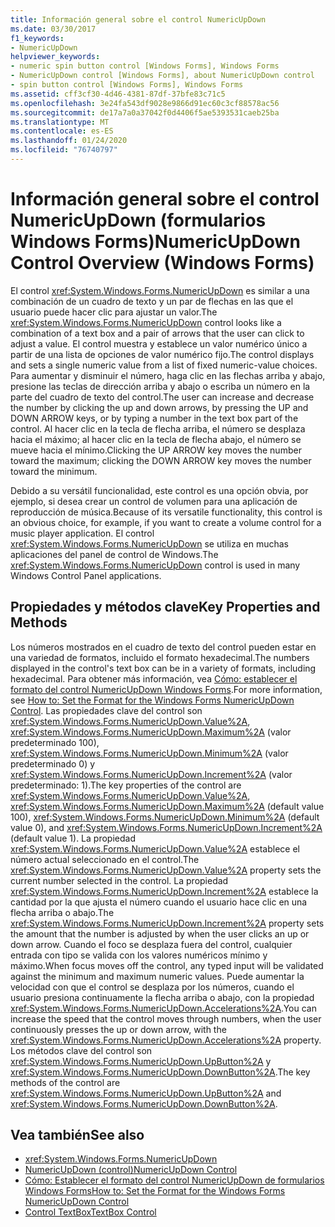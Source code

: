 ```yaml
---
title: Información general sobre el control NumericUpDown
ms.date: 03/30/2017
f1_keywords:
- NumericUpDown
helpviewer_keywords:
- numeric spin button control [Windows Forms], Windows Forms
- NumericUpDown control [Windows Forms], about NumericUpDown control
- spin button control [Windows Forms], Windows Forms
ms.assetid: cff3cf30-4d46-4381-87df-37bfe83c71c5
ms.openlocfilehash: 3e24fa543df9028e9866d91ec60c3cf88578ac56
ms.sourcegitcommit: de17a7a0a37042f0d4406f5ae5393531caeb25ba
ms.translationtype: MT
ms.contentlocale: es-ES
ms.lasthandoff: 01/24/2020
ms.locfileid: "76740797"
---
```

# <a name="numericupdown-control-overview-windows-forms"></a><span data-ttu-id="8b91e-102">Información general sobre el control NumericUpDown (formularios Windows Forms)</span><span class="sxs-lookup"><span data-stu-id="8b91e-102">NumericUpDown Control Overview (Windows Forms)</span></span>
<span data-ttu-id="8b91e-103">El control <xref:System.Windows.Forms.NumericUpDown> es similar a una combinación de un cuadro de texto y un par de flechas en las que el usuario puede hacer clic para ajustar un valor.</span><span class="sxs-lookup"><span data-stu-id="8b91e-103">The <xref:System.Windows.Forms.NumericUpDown> control looks like a combination of a text box and a pair of arrows that the user can click to adjust a value.</span></span> <span data-ttu-id="8b91e-104">El control muestra y establece un valor numérico único a partir de una lista de opciones de valor numérico fijo.</span><span class="sxs-lookup"><span data-stu-id="8b91e-104">The control displays and sets a single numeric value from a list of fixed numeric-value choices.</span></span> <span data-ttu-id="8b91e-105">Para aumentar y disminuir el número, haga clic en las flechas arriba y abajo, presione las teclas de dirección arriba y abajo o escriba un número en la parte del cuadro de texto del control.</span><span class="sxs-lookup"><span data-stu-id="8b91e-105">The user can increase and decrease the number by clicking the up and down arrows, by pressing the UP and DOWN ARROW keys, or by typing a number in the text box part of the control.</span></span> <span data-ttu-id="8b91e-106">Al hacer clic en la tecla de flecha arriba, el número se desplaza hacia el máximo; al hacer clic en la tecla de flecha abajo, el número se mueve hacia el mínimo.</span><span class="sxs-lookup"><span data-stu-id="8b91e-106">Clicking the UP ARROW key moves the number toward the maximum; clicking the DOWN ARROW key moves the number toward the minimum.</span></span>  
  
 <span data-ttu-id="8b91e-107">Debido a su versátil funcionalidad, este control es una opción obvia, por ejemplo, si desea crear un control de volumen para una aplicación de reproducción de música.</span><span class="sxs-lookup"><span data-stu-id="8b91e-107">Because of its versatile functionality, this control is an obvious choice, for example, if you want to create a volume control for a music player application.</span></span> <span data-ttu-id="8b91e-108">El control <xref:System.Windows.Forms.NumericUpDown> se utiliza en muchas aplicaciones del panel de control de Windows.</span><span class="sxs-lookup"><span data-stu-id="8b91e-108">The <xref:System.Windows.Forms.NumericUpDown> control is used in many Windows Control Panel applications.</span></span>  
  
## <a name="key-properties-and-methods"></a><span data-ttu-id="8b91e-109">Propiedades y métodos clave</span><span class="sxs-lookup"><span data-stu-id="8b91e-109">Key Properties and Methods</span></span>  
 <span data-ttu-id="8b91e-110">Los números mostrados en el cuadro de texto del control pueden estar en una variedad de formatos, incluido el formato hexadecimal.</span><span class="sxs-lookup"><span data-stu-id="8b91e-110">The numbers displayed in the control's text box can be in a variety of formats, including hexadecimal.</span></span> <span data-ttu-id="8b91e-111">Para obtener más información, vea [Cómo: establecer el formato del control NumericUpDown Windows Forms](how-to-set-the-format-for-the-windows-forms-numericupdown-control.md).</span><span class="sxs-lookup"><span data-stu-id="8b91e-111">For more information, see [How to: Set the Format for the Windows Forms NumericUpDown Control](how-to-set-the-format-for-the-windows-forms-numericupdown-control.md).</span></span> <span data-ttu-id="8b91e-112">Las propiedades clave del control son <xref:System.Windows.Forms.NumericUpDown.Value%2A>, <xref:System.Windows.Forms.NumericUpDown.Maximum%2A> (valor predeterminado 100), <xref:System.Windows.Forms.NumericUpDown.Minimum%2A> (valor predeterminado 0) y <xref:System.Windows.Forms.NumericUpDown.Increment%2A> (valor predeterminado: 1).</span><span class="sxs-lookup"><span data-stu-id="8b91e-112">The key properties of the control are <xref:System.Windows.Forms.NumericUpDown.Value%2A>, <xref:System.Windows.Forms.NumericUpDown.Maximum%2A> (default value 100), <xref:System.Windows.Forms.NumericUpDown.Minimum%2A> (default value 0), and <xref:System.Windows.Forms.NumericUpDown.Increment%2A> (default value 1).</span></span> <span data-ttu-id="8b91e-113">La propiedad <xref:System.Windows.Forms.NumericUpDown.Value%2A> establece el número actual seleccionado en el control.</span><span class="sxs-lookup"><span data-stu-id="8b91e-113">The <xref:System.Windows.Forms.NumericUpDown.Value%2A> property sets the current number selected in the control.</span></span> <span data-ttu-id="8b91e-114">La propiedad <xref:System.Windows.Forms.NumericUpDown.Increment%2A> establece la cantidad por la que ajusta el número cuando el usuario hace clic en una flecha arriba o abajo.</span><span class="sxs-lookup"><span data-stu-id="8b91e-114">The <xref:System.Windows.Forms.NumericUpDown.Increment%2A> property sets the amount that the number is adjusted by when the user clicks an up or down arrow.</span></span> <span data-ttu-id="8b91e-115">Cuando el foco se desplaza fuera del control, cualquier entrada con tipo se valida con los valores numéricos mínimo y máximo.</span><span class="sxs-lookup"><span data-stu-id="8b91e-115">When focus moves off the control, any typed input will be validated against the minimum and maximum numeric values.</span></span> <span data-ttu-id="8b91e-116">Puede aumentar la velocidad con que el control se desplaza por los números, cuando el usuario presiona continuamente la flecha arriba o abajo, con la propiedad <xref:System.Windows.Forms.NumericUpDown.Accelerations%2A>.</span><span class="sxs-lookup"><span data-stu-id="8b91e-116">You can increase the speed that the control moves through numbers, when the user continuously presses the up or down arrow, with the <xref:System.Windows.Forms.NumericUpDown.Accelerations%2A> property.</span></span> <span data-ttu-id="8b91e-117">Los métodos clave del control son <xref:System.Windows.Forms.NumericUpDown.UpButton%2A> y <xref:System.Windows.Forms.NumericUpDown.DownButton%2A>.</span><span class="sxs-lookup"><span data-stu-id="8b91e-117">The key methods of the control are <xref:System.Windows.Forms.NumericUpDown.UpButton%2A> and <xref:System.Windows.Forms.NumericUpDown.DownButton%2A>.</span></span>  
  
## <a name="see-also"></a><span data-ttu-id="8b91e-118">Vea también</span><span class="sxs-lookup"><span data-stu-id="8b91e-118">See also</span></span>

- <xref:System.Windows.Forms.NumericUpDown>
- [<span data-ttu-id="8b91e-119">NumericUpDown (control)</span><span class="sxs-lookup"><span data-stu-id="8b91e-119">NumericUpDown Control</span></span>](numericupdown-control-windows-forms.md)
- [<span data-ttu-id="8b91e-120">Cómo: Establecer el formato del control NumericUpDown de formularios Windows Forms</span><span class="sxs-lookup"><span data-stu-id="8b91e-120">How to: Set the Format for the Windows Forms NumericUpDown Control</span></span>](how-to-set-the-format-for-the-windows-forms-numericupdown-control.md)
- [<span data-ttu-id="8b91e-121">Control TextBox</span><span class="sxs-lookup"><span data-stu-id="8b91e-121">TextBox Control</span></span>](textbox-control-windows-forms.md)
